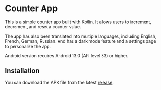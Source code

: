 # Counter App

This is a simple counter app built with Kotlin. It allows users to increment, decrement, and reset a counter value.

The app has also been translated into multiple languages, including English, French, German, Russian.
And has a dark mode feature and a settings page to personalize the app.

Android version requires Android 13.0 (API level 33) or higher.

## Installation
You can download the APK file from the latest [release](https://github.com/tobfd/counter_app/releases/latest).
